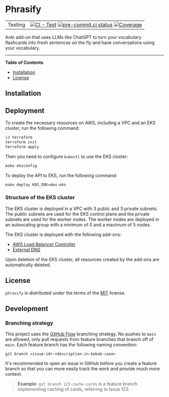 # Phrasify
| | |
|--- | --- |
| Testing | [![CI - Test](https://github.com/mathijsvdv/phrasify/actions/workflows/unit-tests.yml/badge.svg)](https://github.com/mathijsvdv/phrasify/actions/workflows/unit-tests.yml) [![pre-commit.ci status](https://results.pre-commit.ci/badge/github/mathijsvdv/phrasify/main.svg)](https://results.pre-commit.ci/latest/github/mathijsvdv/phrasify/main) [![Coverage](https://codecov.io/gh/mathijsvdv/phrasify/graph/badge.svg?token=PISQ2ZER6N)](https://codecov.io/gh/mathijsvdv/phrasify) |



Anki add-on that uses LLMs like ChatGPT to turn your vocabulary flashcards into fresh sentences on the fly and have conversations using your vocabulary.

-----

**Table of Contents**

- [Installation](#installation)
- [License](#license)

## Installation

## Deployment
To create the necessary resources on AWS, including a VPC and an EKS cluster, run the following command:
```bash
cd terraform
terraform init
terraform apply
```

Then you need to configure `kubectl` to use the EKS cluster:
```bash
make eksconfig
```

To deploy the API to EKS, run the following command:
```bash
make deploy K8S_ENV=dev-eks
```

### Structure of the EKS cluster
The EKS cluster is deployed in a VPC with 3 public and 3 private subnets. The public
subnets are used for the EKS control plane and the private subnets are used for the worker nodes.
The worker nodes are deployed in an autoscaling group with a minimum of 0 and a maximum of 5 nodes.

The EKS cluster is deployed with the following add-ons:
- [AWS Load Balancer Controller](https://kubernetes-sigs.github.io/aws-load-balancer-controller/v2.2/)
- [External DNS](https://github.com/kubernetes-sigs/external-dns)

Upon deletion of the EKS cluster, all resources created by the add-ons are automatically deleted.

## License
`phrasify` is distributed under the terms of the [MIT](https://spdx.org/licenses/MIT.html) license.

## Development
### Branching strategy
This project uses the [GitHub Flow](https://githubflow.github.io/]) branching strategy. No pushes to `main` are allowed, only pull requests from feature branches that branch off of `main`. Each feature branch has the following naming convention:
```
git branch <issue-id>-<description-in-kebab-case>
```
It's recommended to open an issue in GitHub before you create a feature branch so that you can more easily track the work and provide much more context.

> **Example**: `git branch 123-cache-cards` is a feature branch implementing caching of cards, referring to Issue 123.
